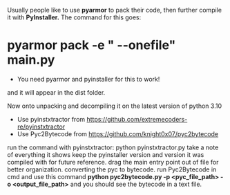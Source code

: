 Usually people like to use **pyarmor** to pack their code, then further compile it with **PyInstaller.**
The command for this goes:
# pyarmor pack -e " --onefile" main.py
* You need pyarmor and pyinstaller for this to work!

and it will appear in the dist folder. 

Now onto unpacking and decompiling it on the latest version of python 3.10

* Use pyinstxtractor from https://github.com/extremecoders-re/pyinstxtractor
* Use Pyc2Bytecode from https://github.com/knight0x07/pyc2bytecode

run the command with pyinstxtractor:
python pyinstxtractor.py <filename>
  take a note of everything it shows
  keep the pyinstaller version and version it was compiled with for future reference.
  drag the main entry point out of file for better organization.
converting the pyc to bytecode.
run Pyc2Bytecode in cmd and use this command
  **python pyc2bytecode.py -p <pyc_file_path> -o <output_file_path>**
and you should see the bytecode in a text file. 
